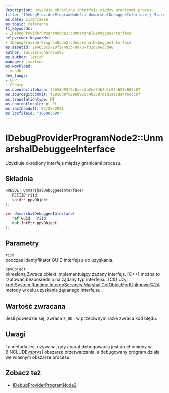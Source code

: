 ```yaml
---
description: Uzyskuje określony interfejs między granicami procesu.
title: 'IDebugProviderProgramNode2:: UnmarshalDebuggeeInterface | Microsoft Docs'
ms.date: 11/04/2016
ms.topic: reference
f1_keywords:
- IDebugProviderProgramNode2::UnmarshalDebuggeeInterface
helpviewer_keywords:
- IDebugProviderProgramNode2::UnmarshalDebuggeeInterface
ms.assetid: 2e4653c5-10f1-493c-9973-f31d266c5d48
author: leslierichardson95
ms.author: lerich
manager: jmartens
ms.workload:
- vssdk
dev_langs:
- CPP
- CSharp
ms.openlocfilehash: 42b51d93f9c0cec3a2ee74b2dfc0f4621c608c07
ms.sourcegitcommit: f2916d8fd296b92cc402597d1d1eecda4f6cccbf
ms.translationtype: MT
ms.contentlocale: pl-PL
ms.lasthandoff: 03/25/2021
ms.locfileid: "105083690"
---
```

# <a name="idebugproviderprogramnode2unmarshaldebuggeeinterface"></a>IDebugProviderProgramNode2::UnmarshalDebuggeeInterface
Uzyskuje określony interfejs między granicami procesu.

## <a name="syntax"></a>Składnia

```cpp
HRESULT UnmarshalDebuggeeInterface(
   REFIID riid,
   void** ppvObject
);
```

```csharp
int UnmarshalDebuggeeInterface(
   ref Guid   riid,
   out IntPtr ppvObject
);
```

## <a name="parameters"></a>Parametry
`riid`\
podczas Identyfikator GUID interfejsu do uzyskania.

`ppvObject`\
określoną Zwraca obiekt implementujący żądany interfejs. [C++] można to rzutować bezpośrednio na żądany typ interfejsu. [C#] Użyj <xref:System.Runtime.InteropServices.Marshal.GetObjectForIUnknown%2A> metody w celu uzyskania żądanego interfejsu.

## <a name="return-value"></a>Wartość zwracana
 Jeśli powiedzie się, zwraca `S_OK` ; w przeciwnym razie zwraca kod błędu.

## <a name="remarks"></a>Uwagi
 Ta metoda jest używana, gdy aparat debugowania jest uruchomiony w [!INCLUDE[vsprvs](../../../code-quality/includes/vsprvs_md.md)] obszarze przetwarzania, a debugowany program działa we własnym obszarze procesu.

## <a name="see-also"></a>Zobacz też
- [IDebugProviderProgramNode2](../../../extensibility/debugger/reference/idebugproviderprogramnode2.md)
